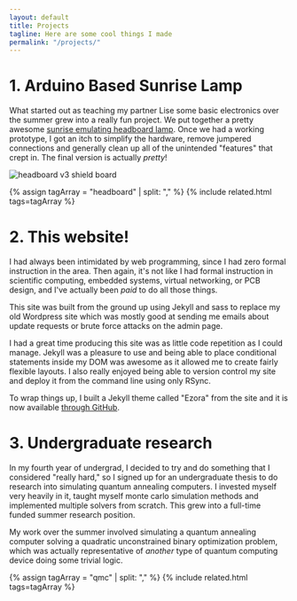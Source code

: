 ```yaml
---
layout: default
title: Projects
tagline: Here are some cool things I made
permalink: "/projects/"
---
```


# 1. Arduino Based Sunrise Lamp
What started out as teaching my partner Lise some basic electronics over the summer grew into a really fun project. We put together a pretty awesome [sunrise emulating headboard lamp](http://www.lisesavard.com/wakeup/). Once we had a working prototype, I got an itch to simplify the hardware, remove jumpered connections and generally clean up all of the unintended "features" that crept in. The final version is actually *pretty*!

<img alt="headboard v3 shield board" src="{{site.baseurl}}/media/headboard-hardware-v3.jpg">

{% assign tagArray = "headboard" | split: "," %}
{% include related.html tags=tagArray %}

# 2. This website!
I had always been intimidated by web programming, since I had zero formal instruction in the area. Then again, it's not like I had formal instruction in scientific computing, embedded systems, virtual networking, or PCB design, and I've actually been *paid* to do all those things.

This site was built from the ground up using Jekyll and sass to replace my old Wordpress site which was mostly good at sending me emails about update requests or brute force attacks on the admin page.

I had a great time producing this site was as little code repetition as I could manage. Jekyll was a pleasure to use and being able to place conditional statements inside my DOM was awesome as it allowed me to create fairly flexible layouts. I also really enjoyed being able to version control my site and deploy it from the command line using only RSync.

To wrap things up, I built a Jekyll theme called "Ezora" from the site and it is now available [through GitHub](http://www.github.com/ezrasavard/ezora-jekyll-theme).


# 3. Undergraduate research
In my fourth year of undergrad, I decided to try and do something that I
considered "really hard," so I signed up for an undergraduate thesis to do
research into simulating quantum annealing computers. I invested myself very
heavily in it, taught myself monte carlo simulation methods and implemented
multiple solvers from scratch. This grew into a full-time funded summer
research position.

My work over the summer involved simulating a quantum annealing computer solving a quadratic unconstrained binary optimization problem, which was actually representative of *another* type of quantum computing device doing some trivial logic.

{% assign tagArray = "qmc" | split: "," %}
{% include related.html tags=tagArray %}